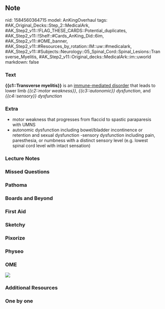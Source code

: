 ## Note
nid: 1584560364715
model: AnKingOverhaul
tags: #AK_Original_Decks::Step_2::MedicalArk, #AK_Step2_v11::!FLAG_THESE_CARDS::Potential_duplicates, #AK_Step2_v11::!Shelf::#Cards_AnKing_Did::6im, #AK_Step2_v11::#OME_banner, #AK_Step2_v11::#Resources_by_rotation::IM::uw::#medicalark, #AK_Step2_v11::#Subjects::Neurology::05_Spinal_Cord::Spinal_Lesions::Transverse_Myelitis, #AK_Step2_v11::Original_decks::MedicalArk::im::uworld
markdown: false

### Text
<b>{{c1::Transverse myelitis}}</b> is an <u>immune-mediated
disorder</u> that leads to lower limb <i>{{c2::motor
weakness}}</i>, <i>{{c3::autonomic}} dysfunction</i>, and
<i>{{c4::sensory}} dysfunction</i>

### Extra
- motor weakness that progresses from f‌laccid to spastic paraparesis with UMNS
- autonomic dysfunction including bowel/bladder incontinence or retention and sexual dysfunction
-sensory dysfunction including pain, paresthesia, or numbness with a distinct sensory level (e.g. lowest spinal cord level with intact sensation)

### Lecture Notes


### Missed Questions


### Pathoma


### Boards and Beyond


### First Aid


### Sketchy


### Pixorize


### Physeo


### OME
<div class="ome-widget">
  <a href="https://onlinemeded.org?ref=anki"><img src=
  "_OME_AnkiFlashcards_General_4.png"></a>
</div>

### Additional Resources


### One by one

